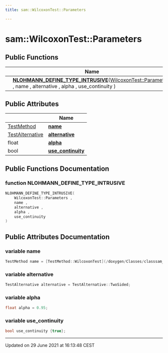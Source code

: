 ```yaml
---
title: sam::WilcoxonTest::Parameters

---
```


# sam::WilcoxonTest::Parameters



## Public Functions

|                | Name           |
| -------------- | -------------- |
| | **[NLOHMANN_DEFINE_TYPE_INTRUSIVE](/doxygen/Classes/structsam_1_1_wilcoxon_test_1_1_parameters/#function-nlohmann_define_type_intrusive)**([WilcoxonTest::Parameters](/doxygen/Classes/structsam_1_1_wilcoxon_test_1_1_parameters/) , name , alternative , alpha , use_continuity ) |

## Public Attributes

|                | Name           |
| -------------- | -------------- |
| [TestMethod](/doxygen/Classes/classsam_1_1_test_strategy/#enum-testmethod) | **[name](/doxygen/Classes/structsam_1_1_wilcoxon_test_1_1_parameters/#variable-name)**  |
| [TestAlternative](/doxygen/Classes/classsam_1_1_test_strategy/#enum-testalternative) | **[alternative](/doxygen/Classes/structsam_1_1_wilcoxon_test_1_1_parameters/#variable-alternative)**  |
| float | **[alpha](/doxygen/Classes/structsam_1_1_wilcoxon_test_1_1_parameters/#variable-alpha)**  |
| bool | **[use_continuity](/doxygen/Classes/structsam_1_1_wilcoxon_test_1_1_parameters/#variable-use_continuity)**  |

## Public Functions Documentation

### function NLOHMANN_DEFINE_TYPE_INTRUSIVE

```cpp
NLOHMANN_DEFINE_TYPE_INTRUSIVE(
    WilcoxonTest::Parameters ,
    name ,
    alternative ,
    alpha ,
    use_continuity 
)
```


## Public Attributes Documentation

### variable name

```cpp
TestMethod name = [TestMethod::WilcoxonTest](/doxygen/Classes/classsam_1_1_test_strategy/#enumvalue-wilcoxontest);
```


### variable alternative

```cpp
TestAlternative alternative = TestAlternative::TwoSided;
```


### variable alpha

```cpp
float alpha = 0.95;
```


### variable use_continuity

```cpp
bool use_continuity {true};
```


-------------------------------

Updated on 29 June 2021 at 16:13:48 CEST